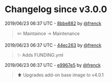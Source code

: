 # Changelog since v3.0.0

2019/06/23 06:37 UTC - [8bbe882](https://github.com/hassio-addons/addon-example/commit/8bbe882bf32baab7377f24ea8df26748b0681a0e) by [@frenck](https://github.com/frenck)
> :pencil2: Maintaince -> Maintenance 

2019/06/23 06:37 UTC - [44ec263](https://github.com/hassio-addons/addon-example/commit/44ec26345e2ab72f1e317094d4bb3681995801fd) by [@frenck](https://github.com/frenck)
> :sparkles: Adds FUNDING.yml 

2019/06/23 06:37 UTC - [e9967e5](https://github.com/hassio-addons/addon-example/commit/e9967e55182bfd1788a0770c674099f29e3208f8) by [@frenck](https://github.com/frenck)
> :arrow_up: Upgrades add-on base image to v4.0.1 

